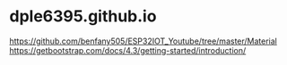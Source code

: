 # dple6395.github.io
https://github.com/benfany505/ESP32IOT_Youtube/tree/master/Material
https://getbootstrap.com/docs/4.3/getting-started/introduction/
